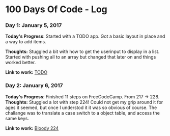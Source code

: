 # 100 Days Of Code - Log

### Day 1: January 5, 2017


**Today's Progress**: Started with a TODO app. Got a basic layout in place and a way to add items.

**Thoughts:** Stuggled a bit with how to get the userinput to display in a list. Started with pushing all to an array but changed that later on and things worked better. 

**Link to work:** [TODO](https://github.com/Henkedanne/TODO)

### Day 2: January 6, 2017


**Today's Progress**: Finished 11 steps on FreeCodeCamp. From 217 -> 228.
**Thoughts:** Stuggled a lot with step 224! Could not get my grip around it for ages it seemed, but once I understod it it was so obvious of course. The challange was to translate a case switch to a object table, and access the same keys.

**Link to work:** [Bloody 224](https://github.com/Henkedanne/100-days-of-code/blob/master/exercise224)
